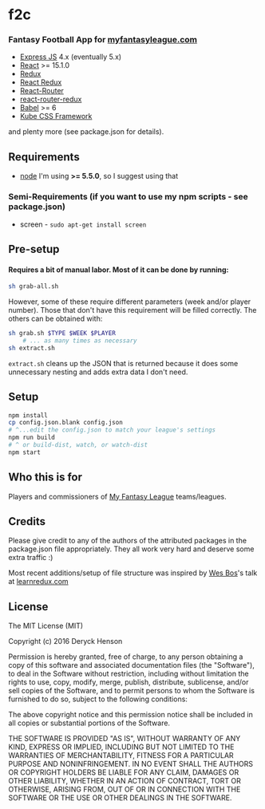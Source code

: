# f2c

### Fantasy Football App for [myfantasyleague.com]()
 - [Express JS](http://expressjs.com/) 4.x (eventually 5.x)
 - [React](https://facebook.github.io/react/) >= 15.1.0
 - [Redux](http://redux.js.org/)
 - [React Redux](https://github.com/reactjs/react-redux)
 - [React-Router](https://github.com/reactjs/react-router)
 - [react-router-redux](https://github.com/reactjs/react-router-redux)
 - [Babel](http://babeljs.io/) >= 6
 - [Kube CSS Framework](https://imperavi.com/kube/)

and plenty more (see package.json for details).

## Requirements

 - [node](https://nodejs.org) I'm using **>= 5.5.0**, so I suggest using that

### Semi-Requirements (if you want to use my npm scripts - see **package.json**)

 - screen - `sudo apt-get install screen`

## Pre-setup

#### Requires a bit of manual labor.  Most of it can be done by running:

```bash
sh grab-all.sh
```

However, some of these require different parameters (week and/or player number).  Those that don't have this requirement will be filled correctly.  The others can be obtained with:

```bash
sh grab.sh $TYPE $WEEK $PLAYER
    # ... as many times as necessary
sh extract.sh
```

`extract.sh` cleans up the JSON that is returned because it does some unnecessary nesting and adds extra data I don't need.

## Setup

```bash
npm install
cp config.json.blank config.json
# ^...edit the config.json to match your league's settings
npm run build
# ^ or build-dist, watch, or watch-dist
npm start
```

## Who this is for

Players and commissioners of [My Fantasy League](http://www.myfantasyleague.com/) teams/leagues.

## Credits

Please give credit to any of the authors of the attributed packages in the package.json file appropriately.  They all work very hard and deserve some extra traffic :)

Most recent additions/setup of file structure was inspired by [Wes Bos](https://twitter.com/wesbos)'s talk at [learnredux.com](https://learnredux.com)

## License

The MIT License (MIT)

Copyright (c) 2016 Deryck Henson

Permission is hereby granted, free of charge, to any person obtaining a copy
of this software and associated documentation files (the "Software"), to deal
in the Software without restriction, including without limitation the rights
to use, copy, modify, merge, publish, distribute, sublicense, and/or sell
copies of the Software, and to permit persons to whom the Software is
furnished to do so, subject to the following conditions:

The above copyright notice and this permission notice shall be included in all
copies or substantial portions of the Software.

THE SOFTWARE IS PROVIDED "AS IS", WITHOUT WARRANTY OF ANY KIND, EXPRESS OR
IMPLIED, INCLUDING BUT NOT LIMITED TO THE WARRANTIES OF MERCHANTABILITY,
FITNESS FOR A PARTICULAR PURPOSE AND NONINFRINGEMENT. IN NO EVENT SHALL THE
AUTHORS OR COPYRIGHT HOLDERS BE LIABLE FOR ANY CLAIM, DAMAGES OR OTHER
LIABILITY, WHETHER IN AN ACTION OF CONTRACT, TORT OR OTHERWISE, ARISING FROM,
OUT OF OR IN CONNECTION WITH THE SOFTWARE OR THE USE OR OTHER DEALINGS IN THE
SOFTWARE.
